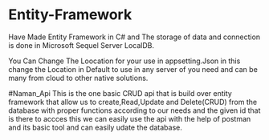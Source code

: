 # Entity-Framework

Have Made Entity Framework in C# and The storage of data and connection is done in Microsoft Sequel Server LocalDB. 

You Can Change The Loocation for your use in appsetting.Json in this change the Location in Default to use in any server of you need and can be many from cloud to other native solutions.

#Naman_Api
This is the one basic CRUD api that is build over entity framework that allow us to create,Read,Update and Delete(CRUD) from the database with proper functions according to our needs and the given id that is there to accces this we can easily use the api with the help of postman and its basic tool and can easily udate the database.



